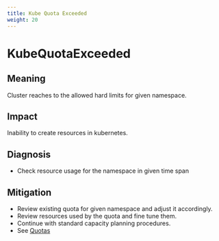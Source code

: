 ```yaml
---
title: Kube Quota Exceeded
weight: 20
---
```


# KubeQuotaExceeded

## Meaning

Cluster reaches to the allowed hard limits for given namespace.

## Impact

Inability to create resources in kubernetes.

## Diagnosis

- Check resource usage for the namespace in given time span

## Mitigation

- Review existing quota for given namespace and adjust it accordingly.
- Review resources used by the quota and fine tune them.
- Continue with standard capacity planning procedures.
- See [Quotas](https://kubernetes.io/docs/concepts/policy/resource-quotas/)
